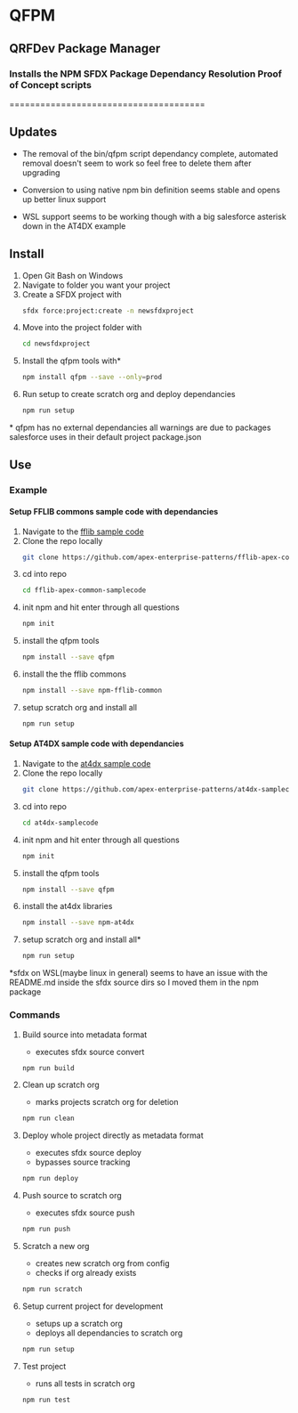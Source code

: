 # QFPM

## QRFDev Package Manager

### Installs the NPM SFDX Package Dependancy Resolution Proof of Concept scripts
======================================

## Updates

- The removal of the bin/qfpm script dependancy complete, automated removal doesn't seem to work so feel free to delete them after upgrading

- Conversion to using native npm bin definition seems stable and opens up better linux support

- WSL support seems to be working though with a big salesforce asterisk down in the AT4DX example

## Install

1. Open Git Bash on Windows
1. Navigate to folder you want your project
1. Create a SFDX project with
    ```bash
    sfdx force:project:create -n newsfdxproject
    ```
1. Move into the project folder with
    ```bash
    cd newsfdxproject
    ```
1. Install the qfpm tools with*
    ```bash
    npm install qfpm --save --only=prod
    ```
1. Run setup to create scratch org and deploy dependancies
    ```bash
    npm run setup
    ```

 \* qfpm has no external dependancies all warnings are due to packages salesforce uses in their default project package.json

## Use

### Example

#### Setup FFLIB commons sample code with dependancies

1. Navigate to the [fflib sample code](https://github.com/apex-enterprise-patterns/fflib-apex-common-samplecode)
1. Clone the repo locally
    ```bash
    git clone https://github.com/apex-enterprise-patterns/fflib-apex-common-samplecode.git
    ```
1. cd into repo
    ```bash
    cd fflib-apex-common-samplecode
    ```
1. init npm and hit enter through all questions
    ```bash
    npm init
    ```
1. install the qfpm tools
    ```bash
    npm install --save qfpm
    ```
1. install the the fflib commons
    ```bash
    npm install --save npm-fflib-common
    ```
1. setup scratch org and install all
    ```bash
    npm run setup
    ```


#### Setup AT4DX sample code with dependancies

1. Navigate to the [at4dx sample code](https://github.com/apex-enterprise-patterns/at4dx-samplecode)
1. Clone the repo locally
    ```bash
    git clone https://github.com/apex-enterprise-patterns/at4dx-samplecode.git
    ```
1. cd into repo
    ```bash
    cd at4dx-samplecode
    ```
1. init npm and hit enter through all questions
    ```bash
    npm init
    ```
1. install the qfpm tools
    ```bash
    npm install --save qfpm
    ```
1. install the at4dx libraries
    ```bash
    npm install --save npm-at4dx
    ```
1. setup scratch org and install all*
    ```bash
    npm run setup
    ```

*sfdx on WSL(maybe linux in general) seems to have an issue with the README.md inside the sfdx source dirs so I moved them in the npm package

### Commands

1. Build source into metadata format

    - executes sfdx source convert

    ```bash
    npm run build
    ```

1. Clean up scratch org

    - marks projects scratch org for deletion

    ```bash
    npm run clean
    ```

1. Deploy whole project directly as metadata format

    - executes sfdx source deploy
    - bypasses source tracking

    ```bash
    npm run deploy
    ```

1. Push source to scratch org

    - executes sfdx source push

    ```bash
    npm run push
    ```

1. Scratch a new org

    - creates new scratch org from config
    - checks if org already exists

    ```bash
    npm run scratch
    ```

1. Setup current project for development

    - setups up a scratch org
    - deploys all dependancies to scratch org

    ```bash
    npm run setup
    ```

1. Test project

    - runs all tests in scratch org

    ```bash
    npm run test
    ```